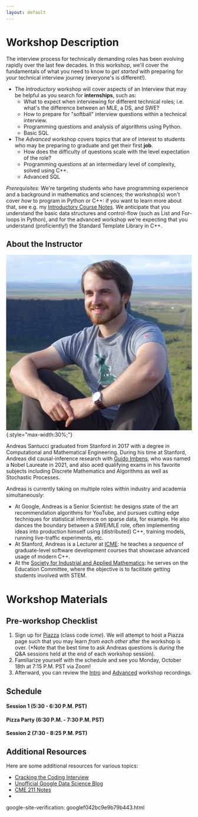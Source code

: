 ```yaml
---
layout: default
---
```


# Workshop Description
The interview process for technically demanding roles has been evolving rapidly
over the last few decades. In this workshop, we'll cover the fundamentals of
what you need to know to *get started* with preparing for *your* technical
interview journey (everyone's is different!).
  * The *Introductory* workshop will cover aspects of an Interview that may
be helpful as you search for **internships**, such
as:
    * What to expect when interviewing for different technical roles; i.e.
what's the difference between an MLE, a DS, and SWE?
    * How to prepare for "softball" interview questions within a technical
interview.
    * Programming questions and analysis of algorithms using Python.
    * Basic SQL
  * The *Advanced* workshop covers topics that are of interest to students who
may be preparing to graduate and get their first **job**. 
    * How does the difficulty of questions scale with the level
expectation of the role?
    * Programming questions at an intermediary level of complexity, solved using
C++.
    * Advanced SQL


_Prerequisites:_ We're targeting students who have programming experience and a background in mathematics and sciences; the workshop(s) won't cover *how* to program in Python or C++: if you want to learn more about that, see e.g. 
my [Introductory Course Notes](https://github.com/CME211/notes#contents).
We anticipate that you understand the basic data structures
and control-flow (such as List and For-loops in Python), and for the advanced
workshop we're expecting that you understand (proficiently!) the Standard Template Library in C++.

## About the Instructor

![Andreas Santucci](/assets/img/profile.jpg){:style="max-width:30%;"}

Andreas Santucci graduated from Stanford in 2017 with a degree in Computational
and Mathematical Engineering. During his time at Stanford, Andreas did
causal-inference research with 
[Guido Imbens](https://imbens.people.stanford.edu/), who was named a Nobel
Laureate in 2021, and also aced qualifying exams in his favorite subjects
including Discrete Mathematics and Algorithms as well as Stochastic Processes.

Andreas is currently taking on multiple roles within industry and academia
simultaneously:
  * At Google, Andreas is a Senior Scientist: he designs state of the art
recommendation algorithms for YouTube, and pursues cutting edge techniques for
statistical inference on sparse data, for example. He also dances the boundary between a SWE/MLE role, often implementing ideas into production himself using (distributed) C++, training models, running live-traffic experiments, etc.
  * At Stanford, Andreas is a Lecturer at [ICME](https://icme.stanford.edu/): he teaches a *sequence* of
graduate-level software development courses that showcase advanced usage of
modern C++.
  * At the 
  [Society for Industrial and Applied Mathematics](https://www.siam.org/): he   serves on the
Education Committee, where the objective is to facilitate getting students
involved with STEM.

# Workshop Materials

## Pre-workshop Checklist

1. Sign up for [Piazza](https://piazza.com/stanford/fall2021/icmeinterviewworkshops) (class code *icme*). We will attempt to host a Piazza page such that you may learn *from each other* after the workshop is over. (*Note that the best time to ask Andreas questions is _during_ the Q&A sessions held at the end of each workshop session).
2. Familiarize yourself with the schedule and see you Monday, October 18th at 7:15 P.M. PST via Zoom!
3. Afterward, you can review the
[Intro](https://stanford.zoom.us/rec/play/B1oYqWLB5qIOac-UljXwcz6jNRhzSG8mHLYdAEWXuGcHRTwA_p1bWSBzRtYnFZuRzH0_2xQ22obdCZle.fHae4Gq5tb6mnIIR)
and
[Advanced](https://stanford.zoom.us/rec/play/rtrNGNfbqIDx1em-MMuX6E0MM-F0OC9rFB5sg33LfqI7-V4MAH8AVtMyulLXBRMG5e2I5gh9Irh2AW54.w0OIppr8E-DFejhI)
workshop recordings.

## Schedule

#### Session 1 (5:30 - 6:30 P.M. PST)

#### Pizza Party (6:30 P.M. - 7:30 P.M. PST)
  
#### Session 2 (7:30 - 8:25 P.M. PST)

## Additional Resources

Here are some additional resources for various topics:
- [Cracking the Coding
Interview](https://www.amazon.com/Cracking-Coding-Interview-Programming-Questions/dp/0984782850/ref=sr_1_1?dchild=1&gclid=CjwKCAjw8KmLBhB8EiwAQbqNoMSrpmQPQieksWJOsjkCmmauc28A2CA2yhMH4kdq12ocSJDXxKm1lBoCqMUQAvD_BwE&hvadid=241870593966&hvdev=c&hvlocphy=9032063&hvnetw=g&hvqmt=e&hvrand=392226786370352375&hvtargid=kwd-20040243067&hydadcr=16409_10304044&keywords=cracking+the+coding+interview&qid=1634382690&sr=8-1)
- [Unofficial Google Data Science
Blog](https://www.unofficialgoogledatascience.com/)
- [CME 211 Notes](https://github.com/CME211/notes#contents)
- 
google-site-verification: googlef042bc9e9b79b443.html


